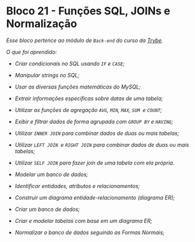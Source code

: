 # Bloco 21 - Funções SQL, JOINs e Normalização

*Esse bloco pertence ao módulo de `Back-end` do curso da [Trybe](https://www.betrybe.com/).*

_O que foi aprendido:_

  * _Criar condicionais no SQL usando `IF` e `CASE`;_

  * _Manipular strings no SQL;_

  * _Usar as diversas funções matemáticas do MySQL;_

  * _Extrair informações específicas sobre datas de uma tabela;_

  * _Utilizar as funções de agregação `AVG`, `MIN`, `MAX`, `SUM `e `COUNT`;_

  * _Exibir e filtrar dados de forma agrupada com `GROUP BY` e `HAVING`;_

  * _Utilizar `INNER JOIN` para combinar dados de duas ou mais tabelas;_

  * _Utilizar `LEFT JOIN `e `RIGHT JOIN` para combinar dados de duas ou mais tabelas;_

  * _Utilizar `SELF JOIN` para fazer join de uma tabela com ela própria._

  * _Modelar um banco de dados;_

  * _Identificar entidades, atributos e relacionamentos;_

  * _Construir um diagrama entidade-relacionamento (diagrama ER);_

  * _Criar um banco de dados;_

  * _Criar e modelar tabelas com base em um diagrama ER;_

  * _Normalizar o banco de dados seguindo as Formas Normais;_
